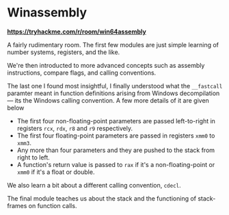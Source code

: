# Winassembly

**https://tryhackme.com/r/room/win64assembly**

A fairly rudimentary room. The first few modules are just simple learning of number systems, registers, and the like.

We're then introducted to more advanced concepts such as assembly instructions, compare flags, and calling conventions.

The last one I found most insightful, I finally understood what the `__fastcall` paramter meant in function definitions arising from Windows decompilation— its the Windows calling convention. A few more details of it are given below

- The first four non-floating-point parameters are passed left-to-right in registers `rcx`, `rdx`, `r8` and `r9` respectively.
- The first four floating-point parameters are passed in registers `xmm0` to `xmm3`.
- Any more than four parameters and they are pushed to the stack from right to left.
- A function's return value is passed to `rax` if it's a non-floating-point or `xmm0` if it's a float or double.

We also learn a bit about a different calling convention, `cdecl`.

The final module teaches us about the stack and the functioning of stack-frames on function calls.
